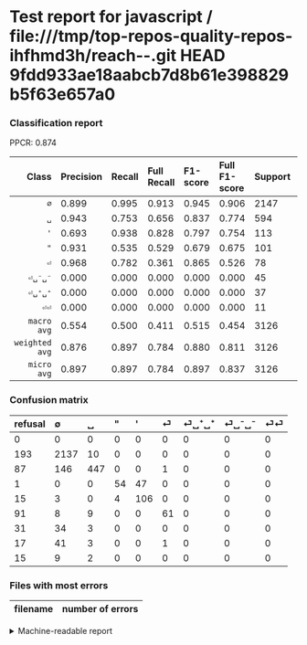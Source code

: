 # Test report for javascript / file:///tmp/top-repos-quality-repos-ihfhmd3h/reach--.git HEAD 9fdd933ae18aabcb7d8b61e398829b5f63e657a0

### Classification report

PPCR: 0.874

| Class | Precision | Recall | Full Recall | F1-score | Full F1-score | Support | Full Support | PPCR |
|------:|:----------|:-------|:------------|:---------|:---------|:--------|:-------------|:-----|
| `∅` | 0.899| 0.995| 0.913| 0.945| 0.906| 2147| 2340| 0.918 |
| `␣` | 0.943| 0.753| 0.656| 0.837| 0.774| 594| 681| 0.872 |
| `'` | 0.693| 0.938| 0.828| 0.797| 0.754| 113| 128| 0.883 |
| `"` | 0.931| 0.535| 0.529| 0.679| 0.675| 101| 102| 0.990 |
| `⏎` | 0.968| 0.782| 0.361| 0.865| 0.526| 78| 169| 0.462 |
| `⏎␣⁻␣⁻` | 0.000| 0.000| 0.000| 0.000| 0.000| 45| 62| 0.726 |
| `⏎␣⁺␣⁺` | 0.000| 0.000| 0.000| 0.000| 0.000| 37| 68| 0.544 |
| `⏎⏎` | 0.000| 0.000| 0.000| 0.000| 0.000| 11| 26| 0.423 |
| `macro avg` | 0.554| 0.500| 0.411| 0.515| 0.454| 3126| 3576| 0.874 |
| `weighted avg` | 0.876| 0.897| 0.784| 0.880| 0.811| 3126| 3576| 0.874 |
| `micro avg` | 0.897| 0.897| 0.784| 0.897| 0.837| 3126| 3576| 0.874 |

### Confusion matrix

|refusal|  ∅| ␣| "| '| ⏎| ⏎␣⁺␣⁺| ⏎␣⁻␣⁻| ⏎⏎| 
|:---|:---|:---|:---|:---|:---|:---|:---|:---|
|0 |0 |0 |0 |0 |0 |0 |0 |0 |
|193 |2137 |10 |0 |0 |0 |0 |0 |0 |
|87 |146 |447 |0 |0 |1 |0 |0 |0 |
|1 |0 |0 |54 |47 |0 |0 |0 |0 |
|15 |3 |0 |4 |106 |0 |0 |0 |0 |
|91 |8 |9 |0 |0 |61 |0 |0 |0 |
|31 |34 |3 |0 |0 |0 |0 |0 |0 |
|17 |41 |3 |0 |0 |1 |0 |0 |0 |
|15 |9 |2 |0 |0 |0 |0 |0 |0 |

### Files with most errors

| filename | number of errors|
|:----:|:-----|

<details>
    <summary>Machine-readable report</summary>
```json
{
  "cl_report": {"\"": {"f1-score": 0.679245283018868, "precision": 0.9310344827586207, "recall": 0.5346534653465347, "support": 101}, "\u0027": {"f1-score": 0.7969924812030076, "precision": 0.6928104575163399, "recall": 0.9380530973451328, "support": 113}, "macro avg": {"f1-score": 0.5153868786997444, "precision": 0.5542239018229216, "recall": 0.5003281794268066, "support": 3126}, "micro avg": {"f1-score": 0.8973128598848369, "precision": 0.8973128598848369, "recall": 0.8973128598848369, "support": 3126}, "weighted avg": {"f1-score": 0.8801294769979489, "precision": 0.8756945874590928, "recall": 0.8973128598848369, "support": 3126}, "\u2205": {"f1-score": 0.9445303867403315, "precision": 0.8986543313708999, "recall": 0.9953423381462506, "support": 2147}, "\u23ce": {"f1-score": 0.8652482269503546, "precision": 0.9682539682539683, "recall": 0.782051282051282, "support": 78}, "\u23ce\u23ce": {"f1-score": 0.0, "precision": 0.0, "recall": 0.0, "support": 11}, "\u23ce\u2423\u207a\u2423\u207a": {"f1-score": 0.0, "precision": 0.0, "recall": 0.0, "support": 37}, "\u23ce\u2423\u207b\u2423\u207b": {"f1-score": 0.0, "precision": 0.0, "recall": 0.0, "support": 45}, "\u2423": {"f1-score": 0.8370786516853932, "precision": 0.9430379746835443, "recall": 0.7525252525252525, "support": 594}},
  "cl_report_full": {"\"": {"f1-score": 0.6749999999999999, "precision": 0.9310344827586207, "recall": 0.5294117647058824, "support": 102}, "\u0027": {"f1-score": 0.7544483985765124, "precision": 0.6928104575163399, "recall": 0.828125, "support": 128}, "macro avg": {"f1-score": 0.4544035961031645, "precision": 0.5542239018229216, "recall": 0.41101487983926416, "support": 3576}, "micro avg": {"f1-score": 0.8370635631154879, "precision": 0.8973128598848369, "recall": 0.7843959731543624, "support": 3576}, "weighted avg": {"f1-score": 0.8112946920488717, "precision": 0.8647483704154895, "recall": 0.7843959731543624, "support": 3576}, "\u2205": {"f1-score": 0.9058923272573123, "precision": 0.8986543313708999, "recall": 0.9132478632478632, "support": 2340}, "\u23ce": {"f1-score": 0.5258620689655172, "precision": 0.9682539682539683, "recall": 0.3609467455621302, "support": 169}, "\u23ce\u23ce": {"f1-score": 0.0, "precision": 0.0, "recall": 0.0, "support": 26}, "\u23ce\u2423\u207a\u2423\u207a": {"f1-score": 0.0, "precision": 0.0, "recall": 0.0, "support": 68}, "\u23ce\u2423\u207b\u2423\u207b": {"f1-score": 0.0, "precision": 0.0, "recall": 0.0, "support": 62}, "\u2423": {"f1-score": 0.7740259740259741, "precision": 0.9430379746835443, "recall": 0.6563876651982379, "support": 681}},
  "ppcr": 0.8741610738255033
}
```
</details>
